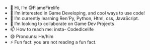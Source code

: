 - 👋 Hi, I’m @FlameFirelife
- 👀 I’m interested in Game Developing, and cool ways to use code!
- 🌱 I’m currently learning Ren'Py, Python, Html, css, JavaScript.
- 💞️ I’m looking to collaborate on Game Dev Projects
- 📫 How to reach me: insta- CodedIcelife
- 😄 Pronouns: He/him
- ⚡ Fun fact: you are not reading a fun fact.

<!---
FlameFirelife/FlameFirelife is a ✨ special ✨ repository because its `README.md` (this file) appears on your GitHub profile.
You can click the Preview link to take a look at your changes.
--->

